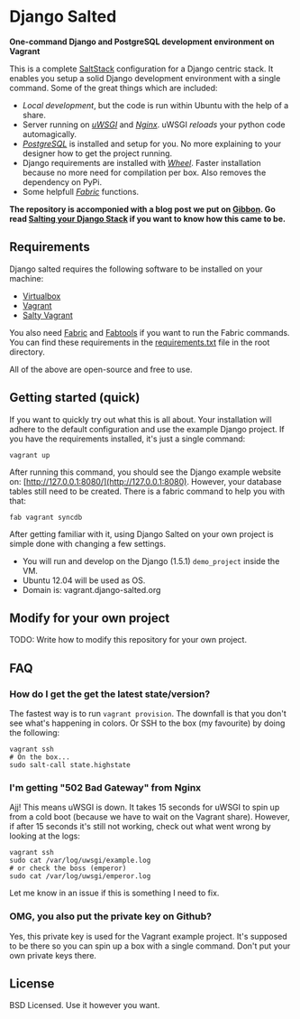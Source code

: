 # Django Salted

**One-command Django and PostgreSQL development environment on Vagrant**

This is a complete [SaltStack] configuration for a Django centric stack. It
enables you setup a solid Django development environment with a single
command. Some of the great things which are included:

- *Local development*, but the code is run within Ubuntu with the help of a
  share.
- Server running on *[uWSGI]* and *[Nginx]*. uWSGI *reloads* your python code
  automagically.
- *[PostgreSQL]* is installed and setup for you. No more explaining to your
  designer how to get the project running.
- Django requirements are installed with *[Wheel]*. Faster installation because
  no more need for compilation per box. Also removes the dependency on PyPi.
- Some helpfull *[Fabric]* functions.

**The repository is accomponied with a blog post we put on [Gibbon]. Go read
[Salting your Django Stack] if you want to know how this came to be.**

## Requirements

Django salted requires the following software to be installed on your machine:

- [Virtualbox]
- [Vagrant]
- [Salty Vagrant]

You also need [Fabric] and [Fabtools] if you want to run the Fabric
commands. You can find these requirements in the [requirements.txt] file in
the root directory.

All of the above are open-source and free to use.

## Getting started (quick)

If you want to quickly try out what this is all about. Your installation will
adhere to the default configuration and use the example Django project. If you
have the requirements installed, it's just a single command:

    vagrant up

After running this command, you should see the Django example website on:
[http://127.0.0.1:8080/](http://127.0.0.1:8080). However, your database tables
still need to be created. There is a fabric command to help you with that:

    fab vagrant syncdb

After getting familiar with it, using Django Salted on your own project is
simple done with changing a few settings.

- You will run and develop on the Django (1.5.1) `demo_project` inside the VM.
- Ubuntu 12.04 will be used as OS.
- Domain is: vagrant.django-salted.org

## Modify for your own project

TODO: Write how to modify this repository for your own project.

## FAQ

### How do I get the get the latest state/version?

The fastest way is to run `vagrant provision`. The downfall is that you don't
see what's happening in colors. Or SSH to the box (my favourite) by doing the
following:

    vagrant ssh
    # On the box...
    sudo salt-call state.highstate

### I'm getting "502 Bad Gateway" from Nginx

Ajj! This means uWSGI is down. It takes 15 seconds for uWSGI to spin up from a
cold boot (because we have to wait on the Vagrant share). However, if after 15
seconds it's still not working, check out what went wrong by looking at the logs:

    vagrant ssh
    sudo cat /var/log/uwsgi/example.log
    # or check the boss (emperor)
    sudo cat /var/log/uwsgi/emperor.log

Let me know in an issue if this is something I need to fix.

### OMG, you also put the private key on Github?

Yes, this private key is used for the Vagrant example project. It's supposed
to be there so you can spin up a box with a single command. Don't put your own
private keys there.

## License

BSD Licensed. Use it however you want.

[SaltStack]: http://saltstack.com/community.html
[Gibbon]: http://blog.gibbon.co
[PostgreSQL]: http://www.postgresql.org/
[Salting your Django Stack]: http://blog.gibbon.co/posts/2013-06-12-salting-your-django-stack.html
[Virtualbox]: https://www.virtualbox.org/
[Vagrant]: http://www.vagrantup.com/
[Salty Vagrant]: https://github.com/saltstack/salty-vagrant
[uWSGI]: http://uwsgi-docs.readthedocs.org/
[Nginx]: http://nginx.org/
[Wheel]: http://wheel.readthedocs.org/
[Fabric]: http://fabfile.org/
[Fabtools]: https://github.com/ronnix/fabtools
[requirements.txt]: https://github.com/wunki/django-salted/blob/master/requirements.txt
[Vagrantfile]: https://github.com/wunki/django-salted/blob/master/Vagrantfile

